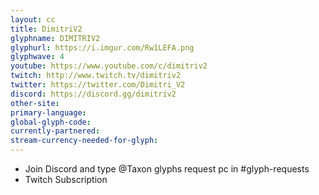 ```yaml
---
layout: cc
title: DimitriV2
glyphname: DIMITRIV2
glyphurl: https://i.imgur.com/Rw1LEFA.png
glyphwave: 4
youtube: https://www.youtube.com/c/dimitriv2
twitch: http://www.twitch.tv/dimitriv2
twitter: https://twitter.com/Dimitri_V2
discord: https://discord.gg/dimitriv2
other-site: 
primary-language: 
global-glyph-code: 
currently-partnered: 
stream-currency-needed-for-glyph: 
---
```

* Join Discord and type @Taxon glyphs request pc in #glyph-requests
* Twitch Subscription
